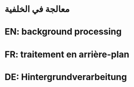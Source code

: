 # معالجة في الخلفية

# EN: background processing

# FR: traitement en arrière-plan

# DE: Hintergrundverarbeitung
